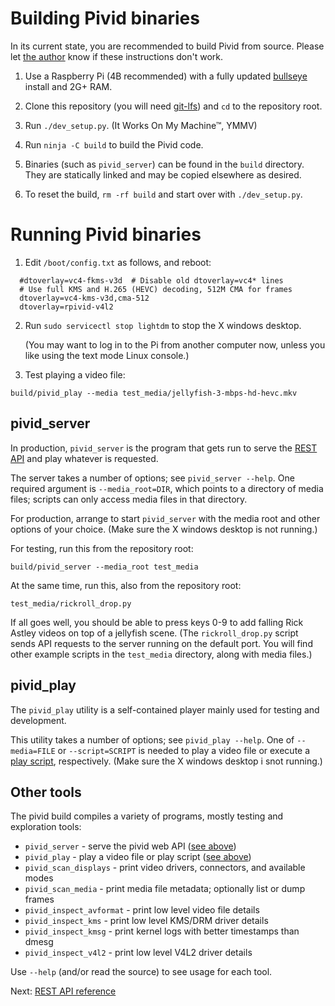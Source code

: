# Building Pivid binaries

In its current state, you are recommended to build Pivid from source.
Please let [the author](https://github.com/egnor) know if these instructions
don't work.

1. Use a Raspberry Pi (4B recommended) with a fully updated
[bullseye](https://www.raspberrypi.com/news/raspberry-pi-os-debian-bullseye/)
install and 2G+ RAM.

2. Clone this repository (you will need [git-lfs](https://git-lfs.github.com/))
and `cd` to the repository root.

3. Run `./dev_setup.py`. (It Works On My Machine™, YMMV)

4. Run `ninja -C build` to build the Pivid code.

5. Binaries (such as `pivid_server`) can be found in the `build` directory.
They are statically linked and may be copied elsewhere as desired.

6. To reset the build, `rm -rf build` and start over with `./dev_setup.py`.

# Running Pivid binaries

1. Edit `/boot/config.txt` as follows, and reboot:

```
  #dtoverlay=vc4-fkms-v3d  # Disable old dtoverlay=vc4* lines
  # Use full KMS and H.265 (HEVC) decoding, 512M CMA for frames
  dtoverlay=vc4-kms-v3d,cma-512
  dtoverlay=rpivid-v4l2
```

2. Run `sudo servicectl stop lightdm` to stop the X windows desktop.

   (You may want to log in to the Pi from another computer now, unless you
   like using the text mode Linux console.)

3. Test playing a video file:

```
build/pivid_play --media test_media/jellyfish-3-mbps-hd-hevc.mkv
```

## pivid_server

In production, `pivid_server` is the program that gets run to
serve the [REST API](interface.md) and play whatever is requested.

The server takes a number of options; see `pivid_server --help`.
One required argument is `--media_root=DIR`, which points to a directory
of media files; scripts can only access media files in that directory.

For production, arrange to start `pivid_server` with the media root
and other options of your choice. (Make sure the X windows desktop
is not running.)

For testing, run this from the repository root:

```
build/pivid_server --media_root test_media
```

At the same time, run this, also from the repository root:

```
test_media/rickroll_drop.py
```

If all goes well, you should be able to press keys 0-9 to
add falling Rick Astley videos on top of a jellyfish scene.
(The `rickroll_drop.py` script sends API requests to the server
running on the default port. You will find other example scripts
in the `test_media` directory, along with media files.)

## pivid_play

The `pivid_play` utility is a self-contained player mainly used
for testing and development.

This utility takes a number of options; see `pivid_play --help`.
One of `--media=FILE` or `--script=SCRIPT` is needed to play
a video file or execute a [play script](script.md), respectively.
(Make sure the X windows desktop i snot running.)

## Other tools

The pivid build compiles a variety of programs, mostly testing and
exploration tools:

* `pivid_server` - serve the pivid web API ([see above](#pivid_server))
* `pivid_play` - play a video file or play script ([see above](#pivid_play))
* `pivid_scan_displays` - print video drivers, connectors, and available modes
* `pivid_scan_media` - print media file metadata; optionally list or dump frames
* `pivid_inspect_avformat` - print low level video file details
* `pivid_inspect_kms` - print low level KMS/DRM driver details
* `pivid_inspect_kmsg` - print kernel logs with better timestamps than dmesg
* `pivid_inspect_v4l2` - print low level V4L2 driver details

Use `--help` (and/or read the source) to see usage for each tool.

Next: [REST API reference](interface.md)
